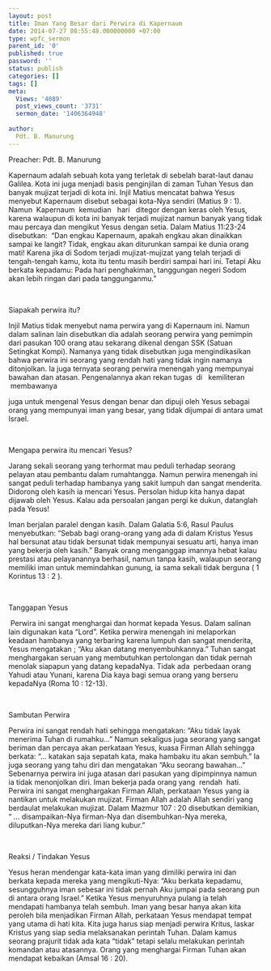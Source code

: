 ```yaml
---
layout: post
title: Iman Yang Besar dari Perwira di Kapernaum
date: 2014-07-27 08:55:48.000000000 +07:00
type: wpfc_sermon
parent_id: '0'
published: true
password: ''
status: publish
categories: []
tags: []
meta:
  Views: '4089'
  post_views_count: '3731'
  sermon_date: '1406364948'
  
author:
  Pdt. B. Manurung
---
```

<p>Preacher: Pdt. B. Manurung</p>
<p>Kapernaum adalah sebuah kota yang terletak di sebelah barat-laut danau Galilea. Kota ini juga menjadi basis penginjilan di zaman Tuhan Yesus dan banyak mujizat terjadi di kota ini. Injil Matius mencatat bahwa Yesus menyebut Kapernaum disebut sebagai kota-Nya sendiri (Matius 9 : 1). Namun  Kapernaum  kemudian   hari   ditegor dengan keras oleh Yesus, karena walaupun di kota ini banyak terjadi mujizat namun banyak yang tidak mau percaya dan mengikut Yesus dengan setia. Dalam Matius 11:23-24 disebutkan:  “Dan engkau Kapernaum, apakah engkau akan dinaikkan sampai ke langit? Tidak, engkau akan diturunkan sampai ke dunia orang mati! Karena jika di Sodom terjadi mujizat-mujizat yang telah terjadi di tengah-tengah kamu, kota itu tentu masih berdiri sampai hari ini. Tetapi Aku berkata kepadamu: Pada hari penghakiman, tanggungan negeri Sodom akan lebih ringan dari pada tanggunganmu.”</p>
<p>&nbsp;</p>
<p>Siapakah perwira itu? </p>
<p>Injil Matius tidak menyebut nama perwira yang di Kapernaum ini. Namun dalam salinan lain disebutkan dia adalah seorang perwira yang pemimpin dari pasukan 100 orang atau sekarang dikenal dengan SSK (Satuan Setingkat Kompi). Namanya yang tidak disebutkan juga mengindikasikan bahwa perwira ini seorang yang rendah hati yang tidak ingin namanya ditonjolkan. Ia juga ternyata seorang perwira menengah yang mempunyai bawahan dan atasan. Pengenalannya akan rekan tugas  di   kemiliteran  membawanya</p>
<p>juga untuk mengenal Yesus dengan benar dan dipuji oleh Yesus sebagai orang yang mempunyai iman yang besar, yang tidak dijumpai di antara umat Israel.</p>
<p>&nbsp;</p>
<p>Mengapa perwira itu mencari Yesus? </p>
<p>Jarang sekali seorang yang terhormat mau peduli terhadap seorang pelayan atau pembantu dalam rumahtangga. Namun perwira menengah ini sangat peduli terhadap hambanya yang sakit lumpuh dan sangat menderita. Didorong oleh kasih ia mencari Yesus. Persolan hidup kita hanya dapat dijawab oleh Yesus. Kalau ada persoalan jangan pergi ke dukun, datanglah pada Yesus!</p>
<p>Iman berjalan paralel dengan kasih. Dalam Galatia 5:6, Rasul Paulus menyebutkan: “Sebab bagi orang-orang yang ada di dalam Kristus Yesus hal bersunat atau tidak bersunat tidak mempunyai sesuatu arti, hanya iman yang bekerja oleh kasih.” Banyak orang menganggap imannya hebat kalau prestasi atau pelayanannya berhasil, namun tanpa kasih, walaupun seorang memiliki iman untuk memindahkan gunung, ia sama sekali tidak berguna ( 1 Korintus 13 : 2 ).</p>
<p>&nbsp;</p>
<p>Tanggapan Yesus</p>
<p> Perwira ini sangat menghargai dan hormat kepada Yesus. Dalam salinan lain digunakan kata “Lord”. Ketika perwira menengah ini melaporkan keadaan hambanya yang terbaring karena lumpuh dan sangat menderita, Yesus mengatakan ; “Aku akan datang menyembuhkannya.” Tuhan sangat menghargakan seruan yang membutuhkan pertolongan dan tidak pernah menolak siapapun yang datang kepadaNya. Tidak ada  perbedaan orang Yahudi atau Yunani, karena Dia kaya bagi semua orang yang berseru kepadaNya (Roma 10 : 12-13).</p>
<p>&nbsp;</p>
<p>Sambutan Perwira</p>
<p>Perwira ini sangat rendah hati sehingga mengatakan: “Aku tidak layak menerima Tuhan di rumahku…” Namun sekaligus juga seorang yang sangat beriman dan percaya akan perkataan Yesus, kuasa Firman Allah sehingga berkata: “… katakan saja sepatah kata, maka hambaku itu akan sembuh.” Ia juga seorang yang tahu diri dan mengatakan “Aku seorang bawahan…” Sebenarnya perwira ini juga atasan dari pasukan yang dipimpinnya namun ia tidak menonjolkan diri. Iman bekerja pada orang yang  rendah  hati.  Perwira ini sangat menghargakan Firman Allah, perkataan Yesus yang ia nantikan untuk melakukan mujizat. Firman Allah adalah Allah sendiri yang berdaulat melakukan mujizat. Dalam Mazmur 107 : 20 disebutkan demikian, “ … disampaikan-Nya firman-Nya dan disembuhkan-Nya mereka, diluputkan-Nya mereka dari liang kubur.”</p>
<p>&nbsp;</p>
<p>Reaksi / Tindakan Yesus</p>
<p>Yesus heran mendengar kata-kata iman yang dimiliki perwira ini dan berkata kepada mereka yang mengikuti-Nya: “Aku berkata kepadamu, sesungguhnya iman sebesar ini tidak pernah Aku jumpai pada seorang pun di antara orang Israel.” Ketika Yesus menyuruhnya pulang ia telah mendapati hambanya telah sembuh. Iman yang besar hanya akan kita peroleh bila menjadikan Firman Allah, perkataan Yesus mendapat tempat yang utama di hati kita. Kita juga harus siap menjadi perwira Kritus, laskar Kristus yang siap sedia melaksanakan perintah Tuhan. Dalam kamus seorang prajurit tidak ada kata “tidak” tetapi selalu melakukan perintah komandan atau atasannya. Orang yang menghargai Firman Tuhan akan mendapat kebaikan (Amsal 16 : 20).</p>
